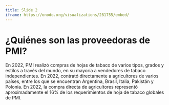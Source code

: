```yaml
---
title: Slide 2
iframe: https://onodo.org/visualizations/281755/embed/
---
```


# ¿Quiénes son las proveedoras de PMI?

En 2022, PMI realizó compras de hojas de tabaco de varios tipos, grados y estilos a través del mundo, en su mayoría a vendedores de tabaco independientes. En 2022, contrató directamente a agricultores de varios países, entre los que se encuentran Argentina, Brasil, Italia, Pakistán y Polonia. En 2022, la compra directa de agricultores representó aproximadamente el 16% de los requerimientos de hoja de tabaco globales de PMI.
